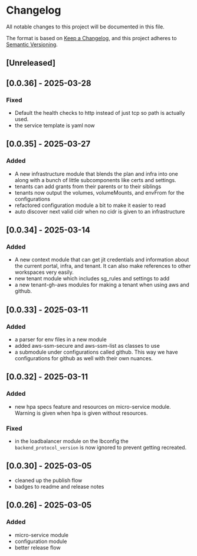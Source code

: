 # Changelog

All notable changes to this project will be documented in this file.

The format is based on [Keep a Changelog](https://keepachangelog.com/en/1.1.0/),
and this project adheres to
[Semantic Versioning](https://semver.org/spec/v2.0.0.html).

## [Unreleased]

## [0.0.36] - 2025-03-28

### Fixed  

- Default the health checks to http instead of just tcp so path is actually used. 
- the service template is yaml now

## [0.0.35] - 2025-03-27

### Added

- A new infrastructure module that blends the plan and infra into one along with a bunch of little subcomponents like certs and settings. 
- tenants can add grants from their parents or to their siblings
- tenants now output the volumes, volumeMounts, and envFrom for the configurations
- refactored configuration module a bit to make it easier to read
- auto discover next valid cidr when no cidr is given to an infrastructure

## [0.0.34] - 2025-03-14

### Added  

- A new context module that can get jit credentials and information about the current portal, infra, and tenant. It can also make references to other workspaces very easily. 
- new tenant module which includes sg_rules and settings to add
- a new tenant-gh-aws modules for making a tenant when using aws and github. 

## [0.0.33] - 2025-03-11

### Added  
- a parser for env files in a new module
- added aws-ssm-secure and aws-ssm-list as classes to use
- a submodule under configurations called github. This way we have configurations for github as well with their own nuances. 

## [0.0.32] - 2025-03-11

### Added  
- new hpa specs feature and resources on micro-service module. Warning is given when hpa is given without resources. 

### Fixed  
- in the loadbalancer module on the lbconfig the `backend_protocol_version` is now ignored to prevent getting recreated.  

## [0.0.30] - 2025-03-05

- cleaned up the publish flow
- badges to readme and release notes

## [0.0.26] - 2025-03-05

### Added

- micro-service module
- configuration module
- better release flow
